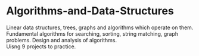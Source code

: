# Algorithms-and-Data-Structures  
Linear data structures, trees, graphs and algorithms which operate on them. Fundamental algorithms for searching, sorting, string matching, graph problems. Design and analysis of algorithms.  
Uisng 9 projects to practice.
